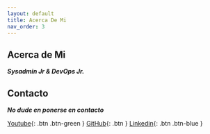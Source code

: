 ```yaml
---
layout: default
title: Acerca De Mi
nav_order: 3
---
```


## Acerca de Mi

**_Sysadmin Jr & DevOps Jr._**

## Contacto

**_No dude en ponerse en contacto_**

[Youtube](https://www.youtube.com/channel/UCledsaFq1uBeyGbmxzSG_4Q){: .btn .btn-green }
[GitHub](https://github.com/Lucho00Cuba){: .btn }
[Linkedin](https://www.linkedin.com/in/luis-octavio-mota-verdasco-sys-admin/){: .btn .btn-blue }
